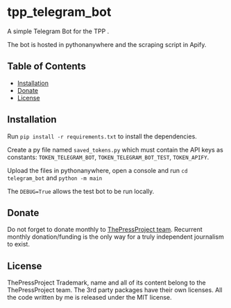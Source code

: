 # tpp_telegram_bot
A simple Telegram Bot for the TPP .

The bot is hosted in pythonanywhere and the scraping script in Apify.

## Table of Contents

*   [Installation](#Installation)
*   [Donate](#donate)
*   [License](#license)

## Installation
Run `pip install -r requirements.txt` to install the dependencies.

Create a py file named `saved_tokens.py` which must contain the API keys as constants: 
`TOKEN_TELEGRAM_BOT`, `TOKEN_TELEGRAM_BOT_TEST`, `TOKEN_APIFY`.

Upload the files in pythonanywhere, open a console and run `cd telegram_bot` and
`python -m main`

The `DEBUG=True` allows the test bot to be run locally.

## Donate

Do not forget to donate monthly to [ThePressProject team](https://community.thepressproject.gr/?lang=en). Recurrent monthly donation/funding is the only way for a truly independent journalism to exist.

## License

ThePressProject Trademark, name and all of its content belong to the ThePressProject team.
The 3rd party packages have their own licenses.
All the code written by me is released under the MIT license.